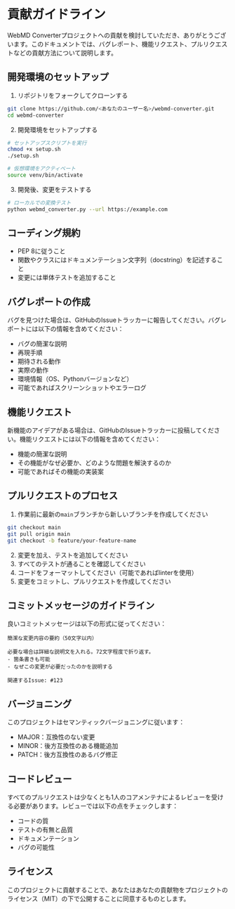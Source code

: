# 貢献ガイドライン

WebMD Converterプロジェクトへの貢献を検討していただき、ありがとうございます。このドキュメントでは、バグレポート、機能リクエスト、プルリクエストなどの貢献方法について説明します。

## 開発環境のセットアップ

1. リポジトリをフォークしてクローンする
```bash
git clone https://github.com/<あなたのユーザー名>/webmd-converter.git
cd webmd-converter
```

2. 開発環境をセットアップする
```bash
# セットアップスクリプトを実行
chmod +x setup.sh
./setup.sh

# 仮想環境をアクティベート
source venv/bin/activate
```

3. 開発後、変更をテストする
```bash
# ローカルでの変換テスト
python webmd_converter.py --url https://example.com
```

## コーディング規約

- PEP 8に従うこと
- 関数やクラスにはドキュメンテーション文字列（docstring）を記述すること
- 変更には単体テストを追加すること

## バグレポートの作成

バグを見つけた場合は、GitHubのIssueトラッカーに報告してください。バグレポートには以下の情報を含めてください：

- バグの簡潔な説明
- 再現手順
- 期待される動作
- 実際の動作
- 環境情報（OS、Pythonバージョンなど）
- 可能であればスクリーンショットやエラーログ

## 機能リクエスト

新機能のアイデアがある場合は、GitHubのIssueトラッカーに投稿してください。機能リクエストには以下の情報を含めてください：

- 機能の簡潔な説明
- その機能がなぜ必要か、どのような問題を解決するのか
- 可能であればその機能の実装案

## プルリクエストのプロセス

1. 作業前に最新の`main`ブランチから新しいブランチを作成してください
```bash
git checkout main
git pull origin main
git checkout -b feature/your-feature-name
```

2. 変更を加え、テストを追加してください
3. すべてのテストが通ることを確認してください
4. コードをフォーマットしてください（可能であればlinterを使用）
5. 変更をコミットし、プルリクエストを作成してください

## コミットメッセージのガイドライン

良いコミットメッセージは以下の形式に従ってください：

```
簡潔な変更内容の要約（50文字以内）

必要な場合は詳細な説明文を入れる。72文字程度で折り返す。
- 箇条書きも可能
- なぜこの変更が必要だったのかを説明する

関連するIssue: #123
```

## バージョニング

このプロジェクトはセマンティックバージョニングに従います：

- MAJOR：互換性のない変更
- MINOR：後方互換性のある機能追加
- PATCH：後方互換性のあるバグ修正

## コードレビュー

すべてのプルリクエストは少なくとも1人のコアメンテナによるレビューを受ける必要があります。レビューでは以下の点をチェックします：

- コードの質
- テストの有無と品質
- ドキュメンテーション
- バグの可能性

## ライセンス

このプロジェクトに貢献することで、あなたはあなたの貢献物をプロジェクトのライセンス（MIT）の下で公開することに同意するものとします。
